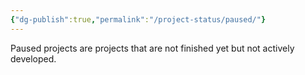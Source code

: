 ```yaml
---
{"dg-publish":true,"permalink":"/project-status/paused/"}
---
```



Paused projects are projects that are not finished yet but not actively developed.